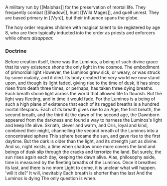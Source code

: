 A military run by [[Malphas]] for the preservation of mortal life. They frequently combat [[Shadow]], hunt [[Wild Mages]], and quell unrest. They are based primary in [[Vyn]], but their influence spans the globe.

The holy order requires children with magical talent to be registered by age 8, who are then typically inducted into the order as priests and enforcers while others *disappear.*

### Doctrine
Before creation itself, there was the Luminos, a being of such divine grace that its very existence shone the only light in the cosmos. The embodiment of primordial light
However, the Luminos grew sick, or weary, or was struck by some malady, and it died.
Its body created the very world we now stand upon, and though its light faded, giving rise to the time of dusk, it has since risen from death three times, or perhaps, has taken three dying breaths. Each breath shone light across the world that allowed life to flourish. But the light was fleeting, and in time it would fade. For the Luminos is a being of such a high plane of existence that each of its ragged breaths is a hundred mortal lifespans.
Each of its breath gives rise to an Age, the first breath, the second breath, and the third
At the dawn of the second age, the Dawnborn appeared from the darkness and found a way to harness the Luminos's light and keep life alive.
Skriath, clever and warm, and Oris, loyal and kind, combined their might, channelling the second breath of the Luminos into a concentrated sphere
This sphere became the sun, and gave rise to the first daytime.
But the dark is older than the light, and its strength just as divine. And so, night exists, a time when shadow once more covers the land and beings of dusk slip through the cracks and terrorize the land.
But surely, the sun rises again each day, keeping the dawn alive.
Alas, philosophy aside, time is measured by the fleeting breaths of the Luminos.
Once it breathes its last, and there is no more Light to come, it is unclear what will happen.
'will it die?'
It will, inevitably
Each breath is shorter than the last
And the Luminos is dying
The only question is when.